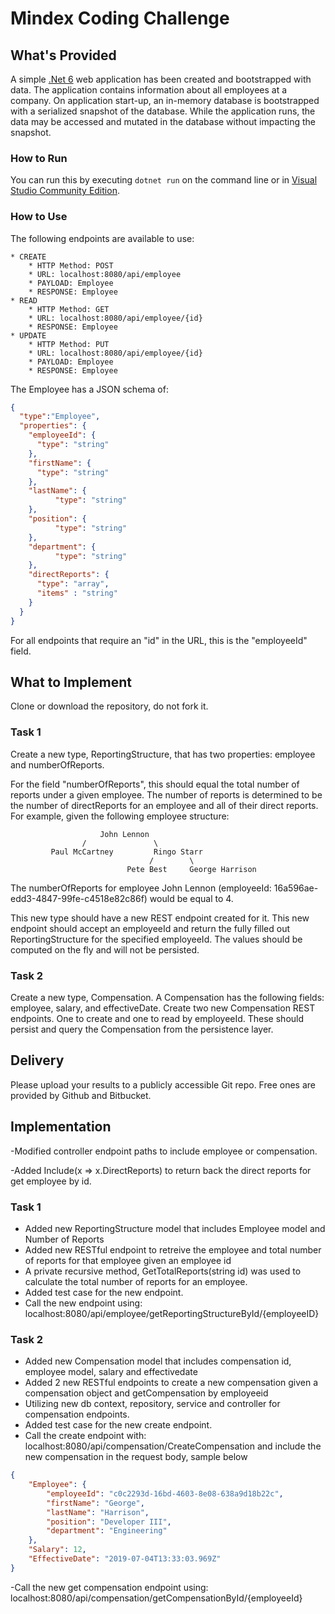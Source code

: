 # Mindex Coding Challenge
## What's Provided
A simple [.Net 6](https://dotnet.microsoft.com/en-us/download/dotnet/6.0) web application has been created and bootstrapped 
with data. The application contains information about all employees at a company. On application start-up, an in-memory 
database is bootstrapped with a serialized snapshot of the database. While the application runs, the data may be
accessed and mutated in the database without impacting the snapshot.

### How to Run
You can run this by executing `dotnet run` on the command line or in [Visual Studio Community Edition](https://www.visualstudio.com/downloads/).


### How to Use
The following endpoints are available to use:
```
* CREATE
    * HTTP Method: POST 
    * URL: localhost:8080/api/employee
    * PAYLOAD: Employee
    * RESPONSE: Employee
* READ
    * HTTP Method: GET 
    * URL: localhost:8080/api/employee/{id}
    * RESPONSE: Employee
* UPDATE
    * HTTP Method: PUT 
    * URL: localhost:8080/api/employee/{id}
    * PAYLOAD: Employee
    * RESPONSE: Employee
```
The Employee has a JSON schema of:
```json
{
  "type":"Employee",
  "properties": {
    "employeeId": {
      "type": "string"
    },
    "firstName": {
      "type": "string"
    },
    "lastName": {
          "type": "string"
    },
    "position": {
          "type": "string"
    },
    "department": {
          "type": "string"
    },
    "directReports": {
      "type": "array",
      "items" : "string"
    }
  }
}
```
For all endpoints that require an "id" in the URL, this is the "employeeId" field.

## What to Implement
Clone or download the repository, do not fork it.

### Task 1
Create a new type, ReportingStructure, that has two properties: employee and numberOfReports.

For the field "numberOfReports", this should equal the total number of reports under a given employee. The number of 
reports is determined to be the number of directReports for an employee and all of their direct reports. For example, 
given the following employee structure:
```
                    John Lennon
                /               \
         Paul McCartney         Ringo Starr
                               /        \
                          Pete Best     George Harrison
```
The numberOfReports for employee John Lennon (employeeId: 16a596ae-edd3-4847-99fe-c4518e82c86f) would be equal to 4. 

This new type should have a new REST endpoint created for it. This new endpoint should accept an employeeId and return 
the fully filled out ReportingStructure for the specified employeeId. The values should be computed on the fly and will 
not be persisted.

### Task 2
Create a new type, Compensation. A Compensation has the following fields: employee, salary, and effectiveDate. Create 
two new Compensation REST endpoints. One to create and one to read by employeeId. These should persist and query the 
Compensation from the persistence layer.

## Delivery
Please upload your results to a publicly accessible Git repo. Free ones are provided by Github and Bitbucket.

## Implementation
-Modified controller endpoint paths to include employee or compensation.

-Added Include(x => x.DirectReports) to return back the direct reports for get employee by id.
### Task 1
- Added new ReportingStructure model that includes Employee model and Number of Reports
- Added new RESTful endpoint to retreive the employee and total number of reports for that employee given an employee id
- A private recursive method, GetTotalReports(string id) was used to calculate the total number of reports for an employee.
- Added test case for the new endpoint.
- Call the new endpoint using: localhost:8080/api/employee/getReportingStructureById/{employeeID}
  
### Task 2
- Added new Compensation model that includes compensation id, employee model, salary and effectivedate
- Added 2 new RESTful endpoints to create a new compensation given a compensation object and getCompensation by employeeid
- Utilizing new db context, repository, service and controller for compensation endpoints. 
- Added test case for the new create endpoint.
- Call the create endpoint with: localhost:8080/api/compensation/CreateCompensation and include the new compensation in the request body, sample below
```json
{
    "Employee": {
        "employeeId": "c0c2293d-16bd-4603-8e08-638a9d18b22c",
        "firstName": "George",
        "lastName": "Harrison",
        "position": "Developer III",
        "department": "Engineering"
    },
    "Salary": 12,
    "EffectiveDate": "2019-07-04T13:33:03.969Z"
}
```
-Call the new get compensation endpoint using: localhost:8080/api/compensation/getCompensationById/{employeeId}
